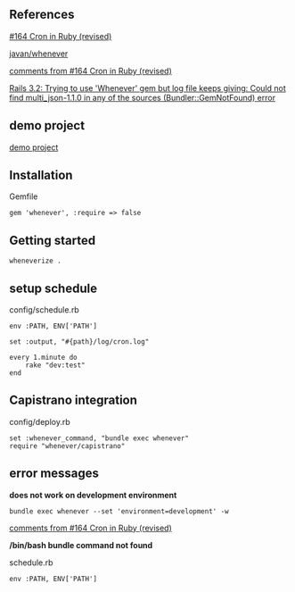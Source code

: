 ## References

[ #164 Cron in Ruby (revised)](http://railscasts.com/episodes/164-cron-in-ruby-revised " #164 Cron in Ruby (revised)")

[javan/whenever](https://github.com/javan/whenever "javan/whenever")

[comments from #164 Cron in Ruby (revised)](http://railscasts.com/episodes/164-cron-in-ruby-revised?view=comments  "comments from #164 Cron in Ruby (revised)")

[Rails 3.2: Trying to use 'Whenever' gem but log file keeps giving: Could not find multi_json-1.1.0 in any of the sources (Bundler::GemNotFound) error](http://stackoverflow.com/questions/11038403/rails-3-2-trying-to-use-whenever-gem-but-log-file-keeps-giving-could-not-fin "Rails 3.2: Trying to use 'Whenever' gem but log file keeps giving: Could not find multi_json-1.1.0 in any of the sources (Bundler::GemNotFound) error")

## demo project

[demo project](https://bitbucket.org/vlin/test-whenever "demo project")

## Installation

Gemfile

    gem 'whenever', :require => false
    
## Getting started

    wheneverize .
    
## setup schedule

config/schedule.rb

    env :PATH, ENV['PATH']

    set :output, "#{path}/log/cron.log"

    every 1.minute do
        rake "dev:test"
    end

## Capistrano integration

config/deploy.rb

    set :whenever_command, "bundle exec whenever"
    require "whenever/capistrano"


## error messages

**does not work on development environment**

    bundle exec whenever --set 'environment=development' -w

[comments from #164 Cron in Ruby (revised)](http://railscasts.com/episodes/164-cron-in-ruby-revised?view=comments  "comments from #164 Cron in Ruby (revised)")

**/bin/bash bundle command not found**

schedule.rb

    env :PATH, ENV['PATH']



    
